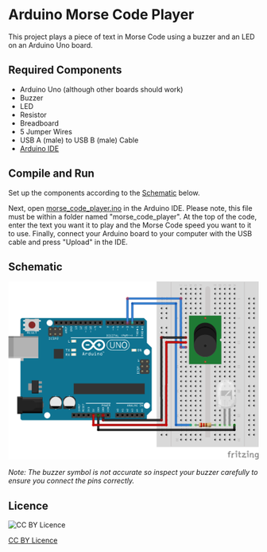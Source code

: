 # Arduino Morse Code Player
This project plays a piece of text in Morse Code using a buzzer and an LED on an Arduino Uno board.

## Required Components
- Arduino Uno (although other boards should work)
- Buzzer
- LED
- Resistor
- Breadboard
- 5 Jumper Wires
- USB A (male) to USB B (male) Cable
- [Arduino IDE](https://www.arduino.cc/en/software)

## Compile and Run
Set up the components according to the [Schematic](#schematic) below.

Next, open [morse_code_player.ino](morse_code_player/morse_code_player.ino) in the Arduino IDE. Please note, this file must be within a folder named "morse_code_player". At the top of the code, enter the text you want it to play and the Morse Code speed you want to it to use. Finally, connect your Arduino board to your computer with the USB cable and press "Upload" in the IDE.

## Schematic
![Schematic](https://github.com/Daniel-Ian-Robinson/Arduino-Morse-Code-Player/blob/main/Schematic/Schematic.png)

*Note: The buzzer symbol is not accurate so inspect your buzzer carefully to ensure you connect the pins correctly.*


## Licence

![CC BY Licence](https://licensebuttons.net/l/by/3.0/88x31.png)

[CC BY Licence](https://creativecommons.org/licenses/by/4.0/)
